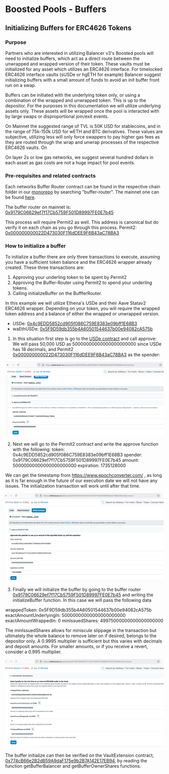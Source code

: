 # Boosted Pools - Buffers

## Initializing Buffers for ERC4626 Tokens 

### Purpose

Partners who are interested in utilizing Balancer v3's Boosted pools will need to initialize buffers, which act as a direct route between the unwrapped and wrapped version of their token. These vaults must be initialized for any asset which utilizes an ERC4626 interface. For timelocked ERC4626 interface vaults (sUSDe or hgETH for example) Balancer suggest initializing buffers with a small amount of funds to avoid an init buffer front run on a swap.  

Buffers can be initiated with the underlying token only, or using a combination of the wrapped and unwrapped token. This is up to the depositor. For the purposes in this documentation we will utilize underlying assets only. These assets will be wrapped once the pool is interacted with by large swaps or disproportional join/exit events.

On Mainnet the suggested range of TVL is 50K USD for stablecoins, and in the range of 75k-150k USD for wETH and BTC derivatives. These values are subjective, utilizing less will only force swappers to pay higher gas fees as they are routed through the wrap and unwrap processes of the respective ERC4626 vaults. On

On layer 2s or low gas networks, we suggest several hundred dollars in each asset as gas costs are not a huge impact for pool events.

### Pre-requisites and related contracts

Each networks Buffer Router contract can be found in the respective chain folder in our [monorepo](https://github.com/balancer/balancer-deployments/tree/master/addresses) by searching "buffer-router". The mainnet one can be found [here](https://github.com/balancer/balancer-deployments/blob/e438df9dc2b9cb9f5ee31d34938d4ca58e942fb7/addresses/mainnet.json#L1314). 

The buffer router on mainnet is: [0x9179C06629ef7f17Cb5759F501D89997FE0E7b45](https://etherscan.io/address/0x9179C06629ef7f17Cb5759F501D89997FE0E7b45)

This process will require Permit2 as well. This address is canonical but do verify it on each chain as you go through this process.
Permit2: [0x000000000022D473030F116dDEE9F6B43aC78BA3](https://etherscan.io/address/0x000000000022D473030F116dDEE9F6B43aC78BA3)

### How to initialize a buffer

To initialize a buffer there are only three transactions to execute, assuming you have a sufficient token balance and the ERC4626 wrapper already created. These three transactions are:
1. Approving your underling token to be spent by Permit2
2. Approving the Buffer-Router using Permit2 to spend your underling tokens.
3. Calling initializeBuffer on the BuffferRouter.

In this example we will utilize Ethena's USDe and their Aave Statav2 ERC4626 wrapper. Depending on your token, you will require the wrapped token address and a balance of either the wrapped or unwrapped version. 
- USDe: [0x4c9EDD5852cd905f086C759E8383e09bff1E68B3](https://etherscan.io/address/0x4c9EDD5852cd905f086C759E8383e09bff1E68B3)
- waEthUSDe: [0x5F9D59db355b4A60501544637b00e94082cA575b](https://etherscan.io/address/0x5F9D59db355b4A60501544637b00e94082cA575b)

1. In this situation first step is go to the [USDe contract](https://etherscan.io/address/0x4c9EDD5852cd905f086C759E8383e09bff1E68B3#writeContract) and call approve:
We will pass 50,000 USD as 50000000000000000000000 since USDe has 18 decimals, and Permit2 [0x000000000022D473030F116dDEE9F6B43aC78BA3](https://etherscan.io/address/0x000000000022D473030F116dDEE9F6B43aC78BA3) as the spender:

![Approve Permit2 as Spender of 50,000 USDe](Approve-Permit2.png)

2. Next we will go to the Permit2 contract and write the approve function with the following: 
token: 0x4c9EDD5852cd905f086C759E8383e09bff1E68B3
spender: 0x9179C06629ef7f17Cb5759F501D89997FE0E7b45
amount: 50000000000000000000000
expiration: 1735128000

We can get the timestamp from https://www.epochconverter.com/ , as long as it is far enough in the future of our execution date we will not have any issues. The initialization transaction will work until after that time.

![Approve the Buffer Router to spend USDe via Permit2](Approve-BufferRouter-via-Permit2.png)

3. Finally we will initialize the buffer by going to the buffer router [0x9179C06629ef7f17Cb5759F501D89997FE0E7b45](https://etherscan.io/address/0x9179C06629ef7f17Cb5759F501D89997FE0E7b45) and writing the initializeBuffer function. In this case we will pass the following data

wrappedToken: 0x5F9D59db355b4A60501544637b00e94082cA575b
exactAmountUnderlyingIn: 50000000000000000000000
exactAmountWrappedIn: 0
minIssuedShares: 49975000000000000000000

The minIssuedShares allows for miniscule slippage in the transaction but ultimately the whole balance to remove later on if desired, belongs to the depositor only. A 0.9995 multiplier is sufficient but this varies with decimals and deposit amounts. For smaller amounts, or if you receive a revert, consider a 0.995 multiplier. 

![Initialize the USDe Buffer](Initialize-Buffer-via-BufferRouter.png)

The buffer initialize can then be verified on the VaultExtension contract, [0x774cB66e2B2dB59A9daF175e9b2B7A142E17EB94](https://etherscan.io/address/0x774cB66e2B2dB59A9daF175e9b2B7A142E17EB94#readContract), by reading the function getBufferBalancer and getBufferOwnerShares functions. 